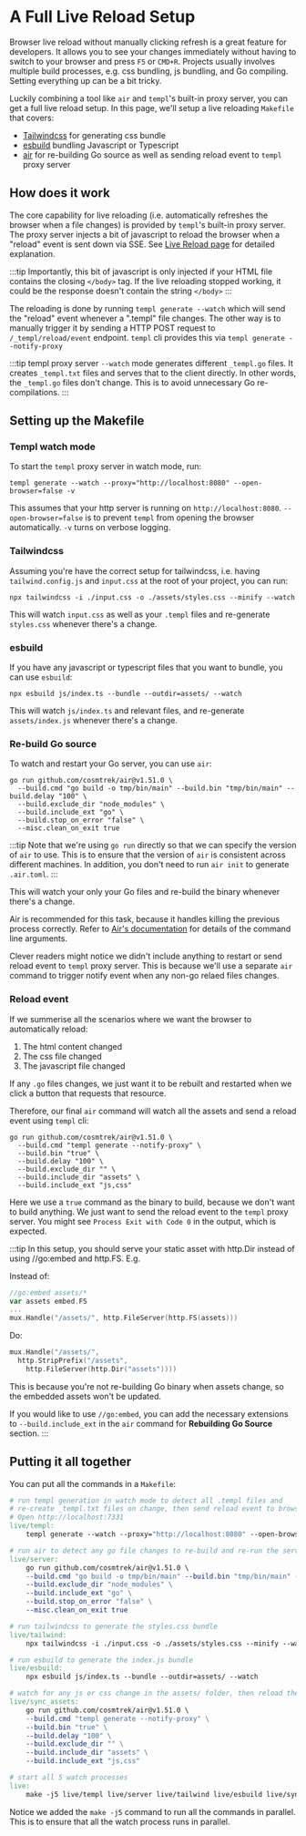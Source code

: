 # A Full Live Reload Setup

Browser live reload without manually clicking refresh is a great feature for developers. It allows you to see your changes immediately without having to switch to your browser and press `F5` or `CMD+R`. Projects usually involves multiple build processes, e.g. css bundling, js bundling, and Go compiling. Setting everything up can be a bit tricky.

Luckily combining a tool like `air` and `templ`'s built-in proxy server, you can get a full live reload setup. In this page, we'll setup a live reloading `Makefile` that covers:

- [Tailwindcss](https://tailwindcss.com/) for generating css bundle
- [esbuild](https://esbuild.github.io/) bundling Javascript or Typescript
- [air](https://github.com/cosmtrek/air) for re-building Go source as well as sending reload event to `templ` proxy server

## How does it work

The core capability for live reloading (i.e. automatically refreshes the browser when a file changes) is provided by `templ`'s built-in proxy server. The proxy server injects a bit of javascript to reload the browser when a "reload" event is sent down via SSE. See [Live Reload page](/commands-and-tools/live-reload) for detailed explanation.

:::tip
Importantly, this bit of javascript is only injected if your HTML file contains the closing `</body>` tag. If the live reloading stopped working, it could be the response doesn't contain the string `</body>`
:::

The reloading is done by running `templ generate --watch` which will send the "reload" event whenever a ".templ" file changes. The other way is to manually trigger it by sending a HTTP POST request to `/_templ/reload/event` endpoint. `templ` cli provides this via `templ generate --notify-proxy`

:::tip
templ proxy server `--watch` mode generates different `_templ.go` files. It creates `_templ.txt` files and serves that to the client directly. In other words, the `_templ.go` files don't change. This is to avoid unnecessary Go re-compilations.
:::

## Setting up the Makefile

### Templ watch mode

To start the `templ` proxy server in watch mode, run:

```shell
templ generate --watch --proxy="http://localhost:8080" --open-browser=false -v
```

This assumes that your http server is running on `http://localhost:8080`. `--open-browser=false` is to prevent `templ` from opening the browser automatically. `-v` turns on verbose logging.

### Tailwindcss

Assuming you're have the correct setup for tailwindcss, i.e. having `tailwind.config.js` and `input.css` at the root of your project, you can run:

```shell
npx tailwindcss -i ./input.css -o ./assets/styles.css --minify --watch
```

This will watch `input.css` as well as your `.templ` files and re-generate `styles.css` whenever there's a change.

### esbuild

If you have any javascript or typescript files that you want to bundle, you can use `esbuild`:

```shell
npx esbuild js/index.ts --bundle --outdir=assets/ --watch
```

This will watch `js/index.ts` and relevant files, and re-generate `assets/index.js` whenever there's a change.

### Re-build Go source

To watch and restart your Go server, you can use `air`:

```shell
go run github.com/cosmtrek/air@v1.51.0 \
  --build.cmd "go build -o tmp/bin/main" --build.bin "tmp/bin/main" --build.delay "100" \
  --build.exclude_dir "node_modules" \
  --build.include_ext "go" \
  --build.stop_on_error "false" \
  --misc.clean_on_exit true
```

:::tip
Note that we're using `go run` directly so that we can specify the version of `air` to use. This is to ensure that the version of `air` is consistent across different machines. In addition, you don't need to run `air init` to generate `.air.toml`.
:::

This will watch your only your Go files and re-build the binary whenever there's a change.

Air is recommended for this task, because it handles killing the previous process correctly. Refer to [Air's documentation](https://github.com/cosmtrek/air?tab=readme-ov-file) for details of the command line arguments.

Clever readers might notice we didn't include anything to restart or send reload event to `templ` proxy server. This is because we'll use a separate `air` command to trigger notify event when any non-go relaed files changes.

### Reload event

If we summerise all the scenarios where we want the browser to automatically reload:

1. The html content changed
2. The css file changed
3. The javascript file changed

If any `.go` files changes, we just want it to be rebuilt and restarted when we click a button that requests that resource.

Therefore, our final `air` command will watch all the assets and send a reload event using `templ` cli:

```shell
go run github.com/cosmtrek/air@v1.51.0 \
  --build.cmd "templ generate --notify-proxy" \
  --build.bin "true" \
  --build.delay "100" \
  --build.exclude_dir "" \
  --build.include_dir "assets" \
  --build.include_ext "js,css"
```

Here we use a `true` command as the binary to build, because we don't want to build anything. We just want to send the reload event to the `templ` proxy server. You might see `Process Exit with Code 0` in the output, which is expected.

:::tip
In this setup, you should serve your static asset with http.Dir instead of using //go:embed and http.FS. E.g.

Instead of:
```go
//go:embed assets/*
var assets embed.FS
...
mux.Handle("/assets/", http.FileServer(http.FS(assets)))
```
Do:
```go
mux.Handle("/assets/", 
  http.StripPrefix("/assets", 
    http.FileServer(http.Dir("assets"))))
```

This is because you're not re-building Go binary when assets change, so the embedded assets won't be updated.

If you would like to use `//go:embed`, you can add the necessary extensions to `--build.include_ext` in the `air` command for **Rebuilding Go Source** section.
:::

## Putting it all together

You can put all the commands in a `Makefile`:

```makefile
# run templ generation in watch mode to detect all .templ files and 
# re-create _templ.txt files on change, then send reload event to browser. 
# Open http://localhost:7331
live/templ:
	templ generate --watch --proxy="http://localhost:8080" --open-browser=false -v

# run air to detect any go file changes to re-build and re-run the server
live/server:
	go run github.com/cosmtrek/air@v1.51.0 \
	--build.cmd "go build -o tmp/bin/main" --build.bin "tmp/bin/main" --build.delay "100" \
	--build.exclude_dir "node_modules" \
	--build.include_ext "go" \
	--build.stop_on_error "false" \
	--misc.clean_on_exit true

# run tailwindcss to generate the styles.css bundle
live/tailwind:
	npx tailwindcss -i ./input.css -o ./assets/styles.css --minify --watch

# run esbuild to generate the index.js bundle
live/esbuild:
	npx esbuild js/index.ts --bundle --outdir=assets/ --watch

# watch for any js or css change in the assets/ folder, then reload the browser via templ watch
live/sync_assets:
	go run github.com/cosmtrek/air@v1.51.0 \
	--build.cmd "templ generate --notify-proxy" \
	--build.bin "true" \
	--build.delay "100" \
	--build.exclude_dir "" \
	--build.include_dir "assets" \
	--build.include_ext "js,css"

# start all 5 watch processes
live: 
	make -j5 live/templ live/server live/tailwind live/esbuild live/sync_assets
```

Notice we added the `make -j5` command to run all the commands in parallel. This is to ensure that all the watch process runs in parallel.
